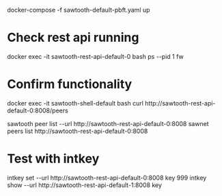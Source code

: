 docker-compose -f sawtooth-default-pbft.yaml up

# Check rest api running
docker exec -it sawtooth-rest-api-default-0 bash
ps --pid 1 fw

# Confirm functionality
docker exec -it sawtooth-shell-default bash
curl http://sawtooth-rest-api-default-0:8008/peers

sawtooth peer list --url http://sawtooth-rest-api-default-0:8008
sawnet peers list http://sawtooth-rest-api-default-0:8008

# Test with intkey
intkey set --url http://sawtooth-rest-api-default-0:8008 key 999
intkey show --url http://sawtooth-rest-api-default-1:8008 key
